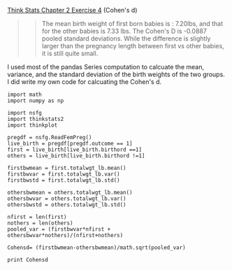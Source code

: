 [Think Stats Chapter 2 Exercise 4](http://greenteapress.com/thinkstats2/html/thinkstats2003.html#toc24) (Cohen's d)

>> The mean birth weight of first born babies is : 7.20lbs, and that for the other babies is 7.33 lbs. The Cohen's D is -0.0887 pooled standard deviations. While the difference is slightly larger than the pregnancy length between first vs other babies, it is still quite small.

I used most of the pandas Series computation to calcuate the mean, variance, and the standard deviation of the birth weights of the two groups. I did write my own code for calcuating the Cohen's d.

```
import math
import numpy as np

import nsfg
import thinkstats2
import thinkplot

pregdf = nsfg.ReadFemPreg()
live_birth = pregdf[pregdf.outcome == 1]
first = live_birth[live_birth.birthord ==1]
others = live_birth[live_birth.birthord !=1]

firstbwmean = first.totalwgt_lb.mean()
firstbwvar = first.totalwgt_lb.var()
firstbwstd = first.totalwgt_lb.std()

othersbwmean = others.totalwgt_lb.mean()
othersbwvar = others.totalwgt_lb.var()
othersbwstd = others.totalwgt_lb.std()

nfirst = len(first)
nothers = len(others)
pooled_var = (firstbwvar*nfirst + othersbwvar*nothers)/(nfirst+nothers)

Cohensd= (firstbwmean-othersbwmean)/math.sqrt(pooled_var)

print Cohensd
```
